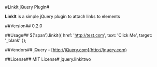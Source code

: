 #LinkIt jQuery Plugin#

**LinkIt** is a simple jQuery plugin to attach links to elements 

##Version##
0.2.0

##Usage##
    $('span').linkit({
      href: 'http://test.com',
      text: 'Click Me',
      target: '_blank'
      });

##Vendors##
jQuery - [http://jQuery.com](http://jquery.com)

##License##
MIT License# jquery.linkittwo
